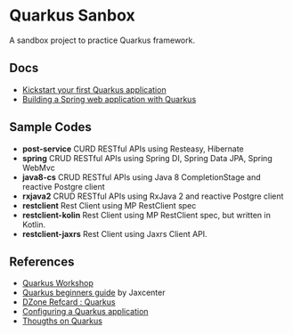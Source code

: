 # Quarkus Sanbox

A  sandbox project  to practice Quarkus framework.



## Docs

* [Kickstart your first Quarkus application](./docs/01-start.md)
* [Building a Spring web application with Quarkus](./docs/02-spring.md)


## Sample Codes

* **post-service** CURD RESTful APIs using Resteasy, Hibernate
* **spring** CRUD RESTful APIs using Spring DI, Spring Data JPA, Spring WebMvc
* **java8-cs**  CRUD RESTful APIs using Java 8 CompletionStage and reactive Postgre client
* **rxjava2** CRUD RESTful APIs using RxJava 2 and reactive Postgre client
* **restclient** Rest Client using MP RestClient spec
* **restclient-kolin** Rest Client using MP RestClient spec, but written in Kotlin.
* **restclient-jaxrs** Rest Client using Jaxrs Client API.

## References

* [Quarkus Workshop](https://quarkus.io/quarkus-workshops/super-heros/)
* [Quarkus beginners guide](https://jaxlondon.com/quarkus-beginners-guide-cheat-sheet) by Jaxcenter
* [DZone Refcard : Quarkus](https://dzone.com/refcardz/quarkus-1?chapter=1)
* [Configuring a Quarkus application](https://dzone.com/articles/configuring-a-quarkus-application?fromrel=true)
* [Thougths on Quarkus](https://dzone.com/articles/thoughts-on-quarkus)